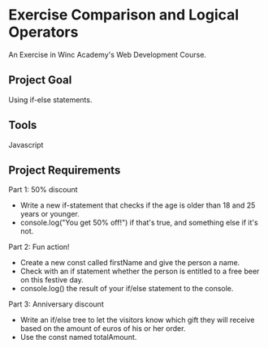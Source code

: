 # Exercise Comparison and Logical Operators
An Exercise in Winc Academy's Web Development Course.

## Project Goal
Using if-else statements.

## Tools
Javascript

## Project Requirements
Part 1: 50% discount
* Write a new if-statement that checks if the age is older than 18 and 25 years or younger.
* console.log("You get 50% off!") if that's true, and something else if it's not.

Part 2: Fun action!
* Create a new const called firstName and give the person a name.
* Check with an if statement whether the person is entitled to a free beer on this festive day.
* console.log() the result of your if/else statement to the console.

Part 3: Anniversary discount
* Write an if/else tree to let the visitors know which gift they will receive based on the amount of euros of his or her order.
* Use the const named totalAmount.
